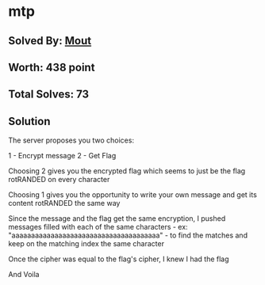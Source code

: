 # mtp
## Solved By: [Mout](https://github.com/killinq-joke)
## Worth: 438 point
## Total Solves: 73
## Solution

The server proposes you two choices:

1 - Encrypt message
2 - Get Flag

Choosing 2 gives you the encrypted flag which seems to just be the flag rotRANDED on every character

Choosing 1 gives you the opportunity to write your own message and get its content rotRANDED the same way

Since the message and the flag get the same encryption, I pushed messages filled with each of the same characters - ex: "aaaaaaaaaaaaaaaaaaaaaaaaaaaaaaaaaaaaaa" - to find the matches and keep on the matching index the same character

Once the cipher was equal to the flag's cipher, I knew I had the flag

And Voila